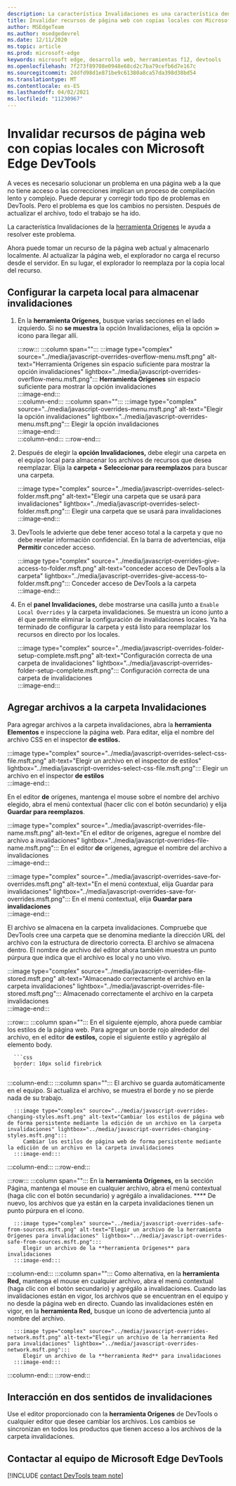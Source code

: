 ```yaml
---
description: La característica Invalidaciones es una característica dentro de la herramienta Orígenes de Microsoft Edge DevTools que permite copiar recursos de página web en el disco duro.  Al actualizar la página web, DevTools no carga el recurso, sino que lo reemplaza por la copia local.
title: Invalidar recursos de página web con copias locales con Microsoft Edge DevTools
author: MSEdgeTeam
ms.author: msedgedevrel
ms.date: 12/11/2020
ms.topic: article
ms.prod: microsoft-edge
keywords: microsoft edge, desarrollo web, herramientas f12, devtools
ms.openlocfilehash: 7f273f89708e0948e68cd2c7ba79cefb6d7e167c
ms.sourcegitcommit: 2ddfd98d1e871be9c61380a8ca57da398d38bd54
ms.translationtype: MT
ms.contentlocale: es-ES
ms.lasthandoff: 04/02/2021
ms.locfileid: "11230967"
---
```

# <a name="override-webpage-resources-with-local-copies-using-microsoft-edge-devtools"></a>Invalidar recursos de página web con copias locales con Microsoft Edge DevTools  

A veces es necesario solucionar un problema en una página web a la que no tiene acceso o las correcciones implican un proceso de compilación lento y complejo.  Puede depurar y corregir todo tipo de problemas en DevTools. Pero el problema es que los cambios no persisten.  Después de actualizar el archivo, todo el trabajo se ha ido.  

La característica Invalidaciones de la [herramienta Orígenes][DevToolsSourcesTool] le ayuda a resolver este problema.  

Ahora puede tomar un recurso de la página web actual y almacenarlo localmente.  Al actualizar la página web, el explorador no carga el recurso desde el servidor.  En su lugar, el explorador lo reemplaza por la copia local del recurso.  

## <a name="setting-up-your-local-folder-to-store-overrides"></a>Configurar la carpeta local para almacenar invalidaciones  

1.  En la **herramienta Orígenes,** busque varias secciones en el lado izquierdo.  Si no **se muestra** la opción Invalidaciones, elija la opción <code>&#x0226B;</code><!--`≫`--> icono para llegar allí.  
    
    :::row:::
       :::column span="":::
          :::image type="complex" source="../media/javascript-overrides-overflow-menu.msft.png" alt-text="Herramienta Orígenes sin espacio suficiente para mostrar la opción invalidaciones" lightbox="../media/javascript-overrides-overflow-menu.msft.png":::
             **Herramienta Orígenes** sin espacio suficiente para mostrar la opción invalidaciones  
          :::image-end:::  
       :::column-end:::
       :::column span="":::
          :::image type="complex" source="../media/javascript-overrides-menu.msft.png" alt-text="Elegir la opción invalidaciones" lightbox="../media/javascript-overrides-menu.msft.png":::
             Elegir la opción invalidaciones  
          :::image-end:::  
       :::column-end:::
    :::row-end:::  
    
1.  Después de elegir la **opción Invalidaciones,** debe elegir una carpeta en el equipo local para almacenar los archivos de recursos que desea reemplazar.  Elija la **carpeta + Seleccionar para reemplazos** para buscar una carpeta.  
    
    :::image type="complex" source="../media/javascript-overrides-select-folder.msft.png" alt-text="Elegir una carpeta que se usará para invalidaciones" lightbox="../media/javascript-overrides-select-folder.msft.png":::
       Elegir una carpeta que se usará para invalidaciones  
    :::image-end:::  
    
1.  DevTools le advierte que debe tener acceso total a la carpeta y que no debe revelar información confidencial.  En la barra de advertencias, elija **Permitir** conceder acceso.  
    
    :::image type="complex" source="../media/javascript-overrides-give-access-to-folder.msft.png" alt-text="conceder acceso de DevTools a la carpeta" lightbox="../media/javascript-overrides-give-access-to-folder.msft.png":::
       Conceder acceso de DevTools a la carpeta  
    :::image-end:::  
    
1.  En el **panel Invalidaciones,** debe mostrarse una casilla junto a `Enable Local Overrides` y la carpeta invalidaciones.  Se muestra un icono junto a él que permite eliminar la configuración de invalidaciones locales.  Ya ha terminado de configurar la carpeta y está listo para reemplazar los recursos en directo por los locales.
    
    :::image type="complex" source="../media/javascript-overrides-folder-setup-complete.msft.png" alt-text="Configuración correcta de una carpeta de invalidaciones" lightbox="../media/javascript-overrides-folder-setup-complete.msft.png":::
       Configuración correcta de una carpeta de invalidaciones  
    :::image-end:::  
    
## <a name="adding-files-to-your-overrides-folder"></a>Agregar archivos a la carpeta Invalidaciones  
  
Para agregar archivos a la carpeta invalidaciones, abra la **herramienta Elementos** e inspeccione la página web.  Para editar, elija el nombre del archivo CSS en el inspector **de estilos.**  

:::image type="complex" source="../media/javascript-overrides-select-css-file.msft.png" alt-text="Elegir un archivo en el inspector de estilos" lightbox="../media/javascript-overrides-select-css-file.msft.png":::
   Elegir un archivo en el inspector **de estilos**  
:::image-end:::  

En el editor **de** orígenes, mantenga el mouse sobre el nombre del archivo elegido, abra el menú contextual \(hacer clic con el botón secundario\) y elija **Guardar para reemplazos**.  

:::image type="complex" source="../media/javascript-overrides-file-name.msft.png" alt-text="En el editor de orígenes, agregue el nombre del archivo a invalidaciones" lightbox="../media/javascript-overrides-file-name.msft.png":::
   En el editor **de** orígenes, agregue el nombre del archivo a invalidaciones  
:::image-end:::  

:::image type="complex" source="../media/javascript-overrides-save-for-overrides.msft.png" alt-text="En el menú contextual, elija Guardar para invalidaciones" lightbox="../media/javascript-overrides-save-for-overrides.msft.png":::
   En el menú contextual, elija **Guardar para invalidaciones**  
:::image-end:::  

El archivo se almacena en la carpeta invalidaciones.  Compruebe que DevTools cree una carpeta que se denomina mediante la dirección URL del archivo con la estructura de directorio correcta.  El archivo se almacena dentro.  El nombre de archivo del editor ahora también muestra un punto púrpura que indica que el archivo es local y no uno vivo.  

:::image type="complex" source="../media/javascript-overrides-file-stored.msft.png" alt-text="Almacenado correctamente el archivo en la carpeta invalidaciones" lightbox="../media/javascript-overrides-file-stored.msft.png":::
   Almacenado correctamente el archivo en la carpeta invalidaciones  
:::image-end:::  

:::row:::
   :::column span="":::
      En el siguiente ejemplo, ahora puede cambiar los estilos de la página web.  Para agregar un borde rojo alrededor del archivo, en el editor **de estilos,** copie el siguiente estilo y agrégálo al elemento body.  
      
      ```css
      border: 10px solid firebrick
      ```  
   :::column-end:::
   :::column span="":::
      El archivo se guarda automáticamente en el equipo.  Si actualiza el archivo, se muestra el borde y no se pierde nada de su trabajo.  
      
      :::image type="complex" source="../media/javascript-overrides-changing-styles.msft.png" alt-text="Cambiar los estilos de página web de forma persistente mediante la edición de un archivo en la carpeta invalidaciones" lightbox="../media/javascript-overrides-changing-styles.msft.png":::
         Cambiar los estilos de página web de forma persistente mediante la edición de un archivo en la carpeta invalidaciones  
      :::image-end:::  
   :::column-end:::
:::row-end:::  

:::row:::
   :::column span="":::
      En la **herramienta Orígenes,** en la sección Página, mantenga el mouse en cualquier archivo, abra el menú contextual \(haga clic con el botón secundario\) y agrégálo a invalidaciones. ****  De nuevo, los archivos que ya están en la carpeta invalidaciones tienen un punto púrpura en el icono.  
      
      :::image type="complex" source="../media/javascript-overrides-safe-from-sources.msft.png" alt-text="Elegir un archivo de la herramienta Orígenes para invalidaciones" lightbox="../media/javascript-overrides-safe-from-sources.msft.png":::
         Elegir un archivo de la **herramienta Orígenes** para invalidaciones  
      :::image-end:::  
   :::column-end:::
   :::column span="":::
      Como alternativa, en la **herramienta Red,** mantenga el mouse en cualquier archivo, abra el menú contextual \(haga clic con el botón secundario\) y agrégálo a invalidaciones.  Cuando las invalidaciones están en vigor, los archivos que se encuentran en el equipo y no desde la página web en directo.  Cuando las invalidaciones estén en vigor, en la **herramienta Red,** busque un icono de advertencia junto al nombre del archivo.  
      
      :::image type="complex" source="../media/javascript-overrides-network.msft.png" alt-text="Elegir un archivo de la herramienta Red para invalidaciones" lightbox="../media/javascript-overrides-network.msft.png":::
         Elegir un archivo de la **herramienta Red** para invalidaciones  
      :::image-end:::  
   :::column-end:::
:::row-end:::  

## <a name="two-way-interaction-of-overrides"></a>Interacción en dos sentidos de invalidaciones  

Use el editor proporcionado con la **herramienta Orígenes** de DevTools o cualquier editor que desee cambiar los archivos.  Los cambios se sincronizan en todos los productos que tienen acceso a los archivos de la carpeta invalidaciones.  

## <a name="getting-in-touch-with-the-microsoft-edge-devtools-team"></a>Contactar al equipo de Microsoft Edge DevTools  

[!INCLUDE [contact DevTools team note](../includes/contact-devtools-team-note.md)]  

<!-- links -->  

[DevToolsSourcesTool]: ../sources/index.md "Información general sobre la herramienta sources | Microsoft Docs"  
